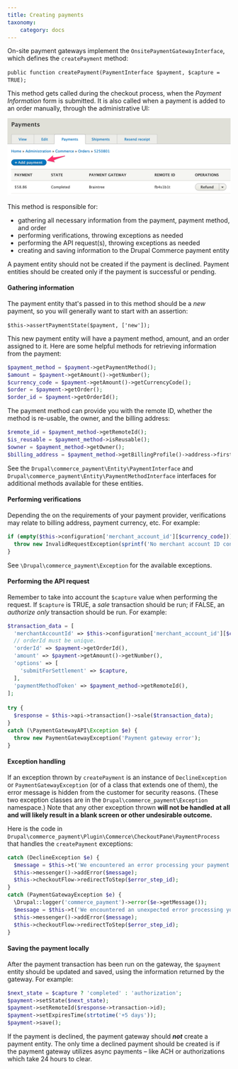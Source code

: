 ```yaml
---
title: Creating payments
taxonomy:
    category: docs
---
```


On-site payment gateways implement the `OnsitePaymentGatewayInterface`, which defines the `createPayment` method:

`public function createPayment(PaymentInterface $payment, $capture = TRUE);`

This method gets called during the checkout process, when the *Payment Information* form is submitted. It is also called when a payment is added to an order manually, through the administrative UI:

![Adding manual payments](../../../images/creating-payments.png) 

This method is responsible for:
* gathering all necessary information from the payment, payment method, and order
* performing verifications, throwing exceptions as needed
* performing the API request(s), throwing exceptions as needed
* creating and saving information to the Drupal Commerce payment entity

A payment entity should not be created if the payment is declined. Payment entities should be created only if the payment is successful or pending.

#### Gathering information
The payment entity that's passed in to this method should be a *new* payment, so you will generally want to start with an assertion:

`$this->assertPaymentState($payment, ['new']);`

This new payment entity will have a payment method, amount, and an order assigned to it. Here are some helpful methods for retrieving information from the payment:

```php
$payment_method = $payment->getPaymentMethod();
$amount = $payment->getAmount()->getNumber();
$currency_code = $payment->getAmount()->getCurrencyCode();
$order = $payment->getOrder();
$order_id = $payment->getOrderId();
```

The payment method can provide you with the remote ID, whether the method is re-usable, the owner, and the billing address:

```php
$remote_id = $payment_method->getRemoteId();
$is_reusable = $payment_method->isReusable();
$owner = $payment_method->getOwner();
$billing_address = $payment_method->getBillingProfile()->address->first();
```

See the `Drupal\commerce_payment\Entity\PaymentInterface` and `Drupal\commerce_payment\Entity\PaymentMethodInterface` interfaces for additional methods available for these entities.

#### Performing verifications
Depending the on the requirements of your payment provider, verifications may relate to billing address, payment currency, etc. For example:

```php
if (empty($this->configuration['merchant_account_id'][$currency_code])) {
  throw new InvalidRequestException(sprintf('No merchant account ID configured for currency %s', $currency_code));
}
```
See `\Drupal\commerce_payment\Exception` for the available exceptions.


#### Performing the API request
Remember to take into account the `$capture` value when performing the request. If `$capture` is TRUE, a *sale* transaction should be run; if FALSE, an *authorize only* transaction should be run. For example:

```php
$transaction_data = [
  'merchantAccountId' => $this->configuration['merchant_account_id'][$currency_code],
  // orderId must be unique.
  'orderId' => $payment->getOrderId(),
  'amount' => $payment->getAmount()->getNumber(),
  'options' => [
    'submitForSettlement' => $capture,
  ],
  'paymentMethodToken' => $payment_method->getRemoteId(),
];

try {
  $response = $this->api->transaction()->sale($transaction_data);
}
catch (\PaymentGatewayAPI\Exception $e) {
  throw new PaymentGatewayException('Payment gateway error');
}

```

#### Exception handling
If an exception thrown by `createPayment` is an instance of `DeclineException` or `PaymentGatewayException` (or of a class that extends one of them), the error message is hidden from the customer for security reasons.  (These two exception classes are in the `Drupal\commerce_payment\Exception` namespace.)  Note that any other exception thrown **will not be handled at all and will likely result in a blank screen or other undesirable outcome.**

Here is the code in `Drupal\commerce_payment\Plugin\Commerce\CheckoutPane\PaymentProcess` that handles the `createPayment` exceptions:

```php
catch (DeclineException $e) {
  $message = $this->t('We encountered an error processing your payment method. Please verify your details and try again.');
  $this->messenger()->addError($message);
  $this->checkoutFlow->redirectToStep($error_step_id);
}
catch (PaymentGatewayException $e) {
  \Drupal::logger('commerce_payment')->error($e->getMessage());
  $message = $this->t('We encountered an unexpected error processing your payment method. Please try again later.');
  $this->messenger()->addError($message);
  $this->checkoutFlow->redirectToStep($error_step_id);
}
```

#### Saving the payment locally
 After the payment transaction has been run on the gateway, the `$payment` entity should be updated and saved, using the information returned by the gateway. For example:

```php
$next_state = $capture ? 'completed' : 'authorization';
$payment->setState($next_state);
$payment->setRemoteId($response->transaction->id);
$payment->setExpiresTime(strtotime('+5 days'));
$payment->save();
```

If the payment is declined, the payment gateway should ***not*** create a payment entity. The only time a declined payment should be created is if the payment gateway utilizes async payments – like ACH or authorizations which take 24 hours to clear.
